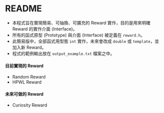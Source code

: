 # README

+ 本程式旨在實現簡易、可抽換、可擴充的 Reward 實作，目的是用來明確 Reward 的實作介面 (Interface)。
+ 所有的函式原型 (Prototype) 與介面 (Interface) 被定義在 `reward.h`。
+ 此簡易版中，全部函式用型態 `int` 實作，未來會改成 `double` 或 `template`，並加入新 Reward。
+ 程式的範例輸出放在 `output_example.txt` 檔案之中。

#### 目前實現的 Reward

+ Random Reward
+ HPWL Reward

#### 未來可做的 Reward

+ Curiosity Reward

